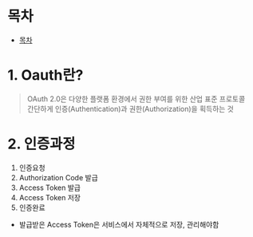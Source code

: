 # 목차
- [목차](#목차)


# 1. Oauth란?

> OAuth 2.0은 다양한 플랫폼 환경에서 권한 부여를 위한 산업 표준 프로토콜 <br>
> 간단하게 인증(Authentication)과 권한(Authorization)을 획득하는 것

# 2. 인증과정

1. 인증요청
2. Authorization Code 발급
3. Access Token 발급
4. Access Token 저장
5. 인증완료


- 발급받은 Access Token은 서비스에서 자체적으로 저장, 관리해야함